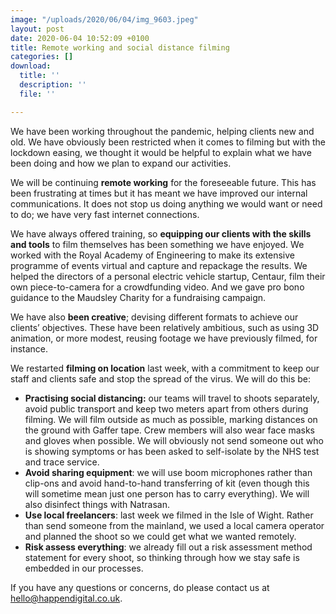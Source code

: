 ```yaml
---
image: "/uploads/2020/06/04/img_9603.jpeg"
layout: post
date: 2020-06-04 10:52:09 +0100
title: Remote working and social distance filming
categories: []
download:
  title: ''
  description: ''
  file: ''

---
```

We have been working throughout the pandemic, helping clients new and old. We have obviously been restricted when it comes to filming but with the lockdown easing, we thought it would be helpful to explain what we have been doing and how we plan to expand our activities.

We will be continuing **remote working** for the foreseeable future. This has been frustrating at times but it has meant we have improved our internal communications. It does not stop us doing anything we would want or need to do; we have very fast internet connections.

We have always offered training, so **equipping our clients with the skills and tools** to film themselves has been something we have enjoyed. We worked with the Royal Academy of Engineering to make its extensive programme of events virtual and capture and repackage the results. We helped the directors of a personal electric vehicle startup, Centaur, film their own piece-to-camera for a crowdfunding video. And we gave pro bono guidance to the Maudsley Charity for a fundraising campaign.

We have also **been creative**; devising different formats to achieve our clients’ objectives. These have been relatively ambitious, such as using 3D animation, or more modest, reusing footage we have previously filmed, for instance.

We restarted **filming on location** last week, with a commitment to keep our staff and clients safe and stop the spread of the virus. We will do this be:

* **Practising social distancing:** our teams will travel to shoots separately, avoid public transport and keep two meters apart from others during filming. We will film outside as much as possible, marking distances on the ground with Gaffer tape. Crew members will also wear face masks and gloves when possible. We will obviously not send someone out who is showing symptoms or has been asked to self-isolate by the NHS test and trace service.
* **Avoid sharing equipment**: we will use boom microphones rather than clip-ons and avoid hand-to-hand transferring of kit (even though this will sometime mean just one person has to carry everything). We will also disinfect things with Natrasan.
* **Use local freelancers**: last week we filmed in the Isle of Wight. Rather than send someone from the mainland, we used a local camera operator and planned the shoot so we could get what we wanted remotely.
* **Risk assess everything**: we already fill out a risk assessment method statement for every shoot, so thinking through how we stay safe is embedded in our processes.

If you have any questions or concerns, do please contact us at hello@happendigital.co.uk.